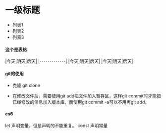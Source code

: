 # 一级标题
- 列表1
- 列表2
- 列表3


#### 这个是表格


|今天|明天|后天|
|-------------|
|今天|明天|后天|
|今天|明天|后天|


#### git的使用

- 克隆
git clone

- 在修改文件后，需要使用git add把文件加入暂存区，这样git commit时才能把已经修改的信息加入版本库，而使用git commit -a可以不用再git add。

#### es6
let  声明变量，但是声明的不能重复。
const 声明常量
